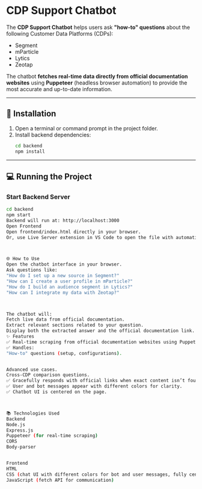 # CDP Support Chatbot

The **CDP Support Chatbot** helps users ask **"how-to" questions** about the following Customer Data Platforms (CDPs):
- Segment
- mParticle
- Lytics
- Zeotap

The chatbot **fetches real-time data directly from official documentation websites** using **Puppeteer** (headless browser automation) to provide the most accurate and up-to-date information.

---

## 🚀 Installation

1. Open a terminal or command prompt in the project folder.
2. Install backend dependencies:
    ```bash
    cd backend
    npm install
    ```

---

## 💻 Running the Project

### Start Backend Server
```bash
cd backend
npm start
Backend will run at: http://localhost:3000
Open Frontend
Open frontend/index.html directly in your browser.
Or, use Live Server extension in VS Code to open the file with automatic reload.



🌐 How to Use
Open the chatbot interface in your browser.
Ask questions like:
"How do I set up a new source in Segment?"
"How can I create a user profile in mParticle?"
"How do I build an audience segment in Lytics?"
"How can I integrate my data with Zeotap?"



The chatbot will:
Fetch live data from official documentation.
Extract relevant sections related to your question.
Display both the extracted answer and the official documentation link.
✨ Features
✅ Real-time scraping from official documentation websites using Puppeteer.
✅ Handles:
"How-to" questions (setup, configurations).


Advanced use cases.
Cross-CDP comparison questions.
✅ Gracefully responds with official links when exact content isn’t found.
✅ User and bot messages appear with different colors for clarity.
✅ Chatbot UI is centered on the page.



📚 Technologies Used
Backend
Node.js
Express.js
Puppeteer (for real-time scraping)
CORS
Body-parser


Frontend
HTML
CSS (chat UI with different colors for bot and user messages, fully centered)
JavaScript (fetch API for communication)
